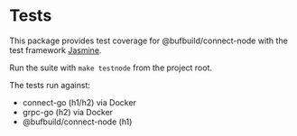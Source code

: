 # Tests

This package provides test coverage for @bufbuild/connect-node with the test
framework [Jasmine](https://jasmine.github.io/).

Run the suite with `make testnode` from the project root.

The tests run against:
- connect-go (h1/h2) via Docker
- grpc-go (h2) via Docker
- @bufbuild/connect-node (h1)

